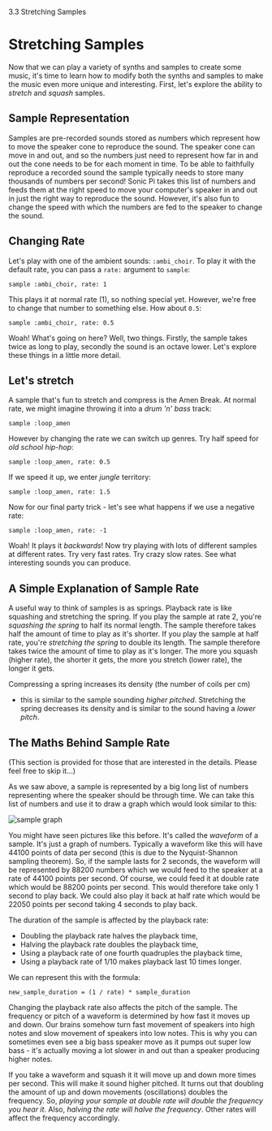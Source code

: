 3.3 Stretching Samples

# Stretching Samples

Now that we can play a variety of synths and samples to create some music,
it's time to learn how to modify both the synths and samples to make the
music even more unique and interesting. First, let's explore the ability
to *stretch* and *squash* samples.

## Sample Representation

Samples are pre-recorded sounds stored as numbers which represent how to
move the speaker cone to reproduce the sound. The speaker cone can move
in and out, and so the numbers just need to represent how far in and out
the cone needs to be for each moment in time. To be able to faithfully
reproduce a recorded sound the sample typically needs to store many
thousands of numbers per second! Sonic Pi takes this list of numbers and
feeds them at the right speed to move your computer's speaker in and out
in just the right way to reproduce the sound. However, it's also fun to
change the speed with which the numbers are fed to the speaker to change
the sound.

## Changing Rate

Let's play with one of the ambient sounds: `:ambi_choir`. To play it
with the default rate, you can pass a `rate:` argument to `sample`:

```
sample :ambi_choir, rate: 1
```

This plays it at normal rate (1), so nothing special yet. However, we're
free to change that number to something else. How about `0.5`:

```
sample :ambi_choir, rate: 0.5
```

Woah! What's going on here? Well, two things. Firstly, the sample takes
twice as long to play, secondly the sound is an octave lower. Let's
explore these things in a little more detail.

## Let's stretch

A sample that's fun to stretch and compress is the Amen Break. At normal
rate, we might imagine throwing it into a *drum 'n' bass* track:

```
sample :loop_amen
```

However by changing the rate we can switch up genres. Try half speed for
*old school hip-hop*:

```
sample :loop_amen, rate: 0.5
```

If we speed it up, we enter *jungle* territory: 

```
sample :loop_amen, rate: 1.5
```

Now for our final party trick - let's see what happens if we use a
negative rate:

```
sample :loop_amen, rate: -1
```

Woah! It plays it *backwards*! Now try playing with lots of different
samples at different rates. Try very fast rates. Try crazy slow
rates. See what interesting sounds you can produce.

## A Simple Explanation of Sample Rate

A useful way to think of samples is as springs. Playback rate is like
squashing and stretching the spring. If you play the sample at rate 2,
you're *squashing the spring* to half its normal length. The sample
therefore takes half the amount of time to play as it's shorter. If you
play the sample at half rate, you're *stretching the spring* to double
its length. The sample therefore takes twice the amount of time to play
as it's longer. The more you squash (higher rate), the shorter it gets,
the more you stretch (lower rate), the longer it gets.

Compressing a spring increases its density (the number of coils per cm)
- this is similar to the sample sounding *higher pitched*. Stretching
the spring decreases its density and is similar to the sound having a
*lower pitch*.


## The Maths Behind Sample Rate

(This section is provided for those that are interested in the
details. Please feel free to skip it...)

As we saw above, a sample is represented by a big long list of numbers
representing where the speaker should be through time. We can take this
list of numbers and use it to draw a graph which would look similar to
this:

![sample graph](:/images/tutorial/sample.png)

You might have seen pictures like this before. It's called the
*waveform* of a sample. It's just a graph of numbers. Typically a
waveform like this will have 44100 points of data per second (this is
due to the Nyquist-Shannon sampling theorem). So, if the sample lasts
for 2 seconds, the waveform will be represented by 88200 numbers which
we would feed to the speaker at a rate of 44100 points per second. Of
course, we could feed it at double rate which would be 88200 points per
second. This would therefore take only 1 second to play back. We could
also play it back at half rate which would be 22050 points per second
taking 4 seconds to play back.

The duration of the sample is affected by the playback rate: 

* Doubling the playback rate halves the playback time,
* Halving the playback rate doubles the playback time,
* Using a playback rate of one fourth quadruples the playback time,
* Using a playback rate of 1/10 makes playback last 10 times longer.

We can represent this with the formula:

```
new_sample_duration = (1 / rate) * sample_duration 
```

Changing the playback rate also affects the pitch of the sample. The
frequency or pitch of a waveform is determined by how fast it moves up
and down. Our brains somehow turn fast movement of speakers into high
notes and slow movement of speakers into low notes. This is why you can
sometimes even see a big bass speaker move as it pumps out super low
bass - it's actually moving a lot slower in and out than a speaker
producing higher notes.

If you take a waveform and squash it it will move up and down more times
per second. This will make it sound higher pitched. It turns out that
doubling the amount of up and down movements (oscillations) doubles the
frequency. So, *playing your sample at double rate will double the
frequency you hear it*. Also, *halving the rate will halve the
frequency*. Other rates will affect the frequency accordingly.
